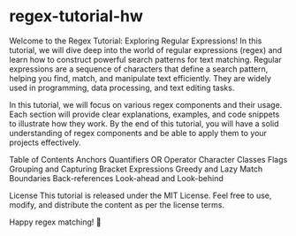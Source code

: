 # regex-tutorial-hw

Welcome to the Regex Tutorial: Exploring Regular Expressions! In this tutorial, we will dive deep into the world of regular expressions (regex) and learn how to construct powerful search patterns for text matching. Regular expressions are a sequence of characters that define a search pattern, helping you find, match, and manipulate text efficiently. They are widely used in programming, data processing, and text editing tasks.

In this tutorial, we will focus on various regex components and their usage. Each section will provide clear explanations, examples, and code snippets to illustrate how they work. By the end of this tutorial, you will have a solid understanding of regex components and be able to apply them to your projects effectively.

Table of Contents
Anchors
Quantifiers
OR Operator
Character Classes
Flags
Grouping and Capturing
Bracket Expressions
Greedy and Lazy Match
Boundaries
Back-references
Look-ahead and Look-behind

License
This tutorial is released under the MIT License. Feel free to use, modify, and distribute the content as per the license terms.

Happy regex matching! 🚀